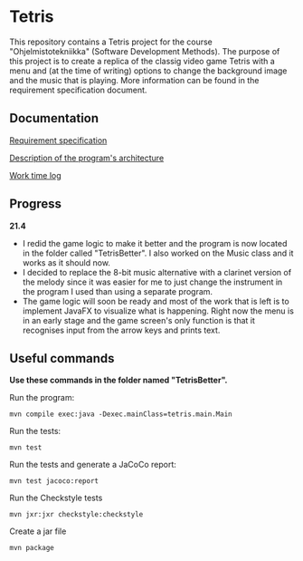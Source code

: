 # Tetris

This repository contains a Tetris project for the course "Ohjelmistotekniikka" (Software Development Methods). The purpose of this project is to create a replica of the classig video game Tetris with a menu and (at the time of writing) options to change the background image and the music that is playing. More information can be found in the requirement specification document.

## Documentation
[Requirement specification](https://github.com/H4m5t3r/ot-harjoitustyo/blob/master/dokumentaatio/m%C3%A4%C3%A4rittelydokumentti.md)

[Description of the program's architecture](https://github.com/H4m5t3r/ot-harjoitustyo/blob/master/dokumentaatio/arkkitehtuuri.md)

[Work time log](https://github.com/H4m5t3r/ot-harjoitustyo/blob/master/dokumentaatio/Tuntikirjanpito.md)

## Progress
**21.4**
* I redid the game logic to make it better and the program is now located in the folder called "TetrisBetter". I also worked on the Music class and it works as it should now.
* I decided to replace the 8-bit music alternative with a clarinet version of the melody since it was easier for me to just change the instrument in the program I used than using a separate program.
* The game logic will soon be ready and most of the work that is left is to implement JavaFX to visualize what is happening. Right now the menu is in an early stage and the game screen's only function is that it recognises input from the arrow keys and prints text.

## Useful commands
**Use these commands in the folder named "TetrisBetter".**

Run the program:
```
mvn compile exec:java -Dexec.mainClass=tetris.main.Main
```

Run the tests:

```
mvn test
```

Run the tests and generate a JaCoCo report:

```
mvn test jacoco:report
```

Run the Checkstyle tests
```
mvn jxr:jxr checkstyle:checkstyle
```

Create a jar file
```
mvn package
```